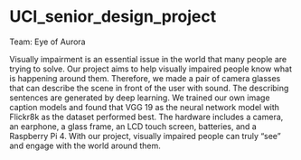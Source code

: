 # UCI_senior_design_project

Team: Eye of Aurora

Visually impairment is an essential issue in the world that many people are trying to solve. Our project aims to help visually impaired people know what is happening around them. Therefore, we made a pair of camera glasses that can describe the scene in front of the user with sound. The describing sentences are generated by deep learning. We trained our own image caption models and found that VGG 19 as the neural network model with Flickr8k as the dataset performed best. The hardware includes a camera, an earphone, a glass frame, an LCD touch screen, batteries, and a Raspberry Pi 4. With our project, visually impaired people can truly “see” and engage with the world around them.

